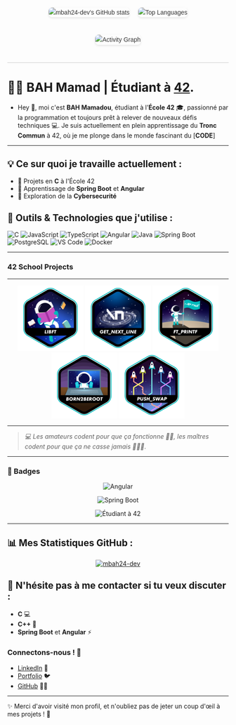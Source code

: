 <div style="display: flex; flex-direction: column; align-items: center; font-family: Arial, sans-serif; max-width: 800px; margin: 0 auto; padding: 20px; line-height: 1.6; color: #333;">
  <!-- Ligne contenant les deux stats -->
  <div style="display: flex; justify-content: center; align-items: center; gap: 20px; margin-bottom: 20px;">
    <img src="https://github-readme-stats.vercel.app/api?username=mbah24-dev&show_icons=true&theme=gruvbox&count_private=true" alt="mbah24-dev's GitHub stats" style="max-width: 400px; border-radius: 8px; box-shadow: 0 2px 5px rgba(0, 0, 0, 0.1);" />
    
  <img src="https://github-readme-stats.vercel.app/api/top-langs/?username=mbah24-dev&hide=java,html,css&layout=compact&theme=radical&hide_title=false" alt="Top Languages" style="max-width: 400px; border-radius: 8px; box-shadow: 0 2px 5px rgba(0, 0, 0, 0.1);" />
  </div>

  <!-- Graphique en dessous -->
  <img src="https://github-readme-activity-graph.vercel.app/graph?username=mbah24-dev&theme=xcode&hide_border=true" alt="Activity Graph" style="margin-top: 20px; max-width: 800px; border-radius: 8px; box-shadow: 0 2px 5px rgba(0, 0, 0, 0.1);" />
</div>




   <hr style="border: none; height: 1px; background-color: #ccc; margin: 20px 0; width: 100%;">

# 👨‍💻 BAH Mamad | Étudiant à [**42**](https://www.42.fr/).

- Hey 👋, moi c'est **BAH Mamadou**, étudiant à l'**École 42** 🎓, passionné par la programmation et toujours prêt à relever de nouveaux défis techniques 💻. Je suis actuellement en plein
apprentissage du **Tronc Commun** à 42, où je me plonge dans le monde fascinant du [**CODE**]
---

## 💡 Ce sur quoi je travaille actuellement :
- 🔧 Projets en **C** à l'École 42
- 🌱 Apprentissage de **Spring Boot** et **Angular**
- 🧠 Exploration de la **Cybersecurité**

## 🚀 Outils & Technologies que j'utilise :
<p align="left">
  <img src="https://cdn.jsdelivr.net/gh/devicons/devicon/icons/c/c-original.svg" alt="C" width="40" height="40" title="C"/> 
  <img src="https://cdn.jsdelivr.net/gh/devicons/devicon/icons/javascript/javascript-original.svg" alt="JavaScript" width="40" height="40" title="JavaScript"/>
  <img src="https://cdn.jsdelivr.net/gh/devicons/devicon/icons/typescript/typescript-original.svg" alt="TypeScript" width="40" height="40" title="TypeScript"/>
  <img src="https://cdn.jsdelivr.net/gh/devicons/devicon/icons/angular/angular-original.svg" alt="Angular" width="40" height="40" title="Angular"/>
  <img src="https://cdn.jsdelivr.net/gh/devicons/devicon/icons/java/java-original.svg" alt="Java" width="40" height="40" title="Java"/>
  <img src="https://cdn.jsdelivr.net/gh/devicons/devicon/icons/spring/spring-original.svg" alt="Spring Boot" width="40" height="40" title="Spring Boot"/>
  <img src="https://cdn.jsdelivr.net/gh/devicons/devicon/icons/postgresql/postgresql-original.svg" alt="PostgreSQL" width="40" height="40" title="PostgreSQL"/>
  <img src="https://cdn.jsdelivr.net/gh/devicons/devicon/icons/vscode/vscode-original.svg" alt="VS Code" width="40" height="40" title="VS Code"/>
  <img src="https://cdn.jsdelivr.net/gh/devicons/devicon/icons/docker/docker-original.svg" alt="Docker" width="40" height="40" title="Docker"/>
</p>





  
---
### 42 School Projects
---
<div align="center">

<a href="https://github.com/mbah24-dev/libft">![42 Badge](https://github.com/mbah24-dev/mbah24-dev/blob/main/42_badges/libfte.png)</a>
<a href="https://github.com/mbah24-dev/get_next_line">![42 Badge](https://github.com/mbah24-dev/mbah24-dev/blob/main/42_badges/get_next_linee.png)</a>
<a href="https://github.com/mbah24-dev/ft_printf">![42 Badge](https://github.com/mbah24-dev/mbah24-dev/blob/main/42_badges/ft_printfe.png)</a>
<a href="https://github.com/mbah24-dev/Born2beroot">![42 Badge](https://github.com/mbah24-dev/mbah24-dev/blob/main/42_badges/born2beroote.png)</a>
<a href="https://github.com/mbah24-dev/push_swap">![42 Badge](https://github.com/mbah24-dev/mbah24-dev/blob/main/42_badges/push_swape.png)</a>
</div>

---

> *💻 Les amateurs codent pour que ça fonctionne 🤷‍♂️, les maîtres codent pour que ça ne casse jamais 💪🔥🚀.*

<!--### 📈 Graphique des Contributions
![Snake Game](https://github.com/mbah24-dev/mbah24-dev/blob/output/github-contribution-grid-snake2.svg)
-->
---
### 🚩 Badges
<p align="center">
  <img src="https://img.shields.io/badge/Angular-ff3e00?style=for-the-badge&logo=angular&logoColor=white" alt="Angular"/>
</p>
<p align="center">
  <img src="https://img.shields.io/badge/Spring_Boot-6DB33F?style=for-the-badge&logo=springboot&logoColor=white" alt="Spring Boot"/>
</p>
<p align="center">
  <img src="https://img.shields.io/badge/Student%20at%2042-000000?style=for-the-badge&logo=42&logoColor=white" alt="Étudiant à 42"/>
</p>

---

## 📊 Mes Statistiques GitHub :
<div align="center">

<a href="https://github.com/mbah24-dev">
  <img height="200" src="https://github-readme-streak-stats.herokuapp.com/?user=mbah24-dev&theme=tokyonight" alt="mbah24-dev" />
</a>
</div>



## 🤔 N'hésite pas à me contacter si tu veux discuter :
- **C** 💻
- **C++** 🔧
- **Spring Boot** et **Angular** ⚡

### Connectons-nous ! 🤝

- [LinkedIn](https://www.linkedin.com/in/mamadou-bah-047979219/) 🔗
- [Portfolio](https://bahAli21.github.io/BAHMamadou) 🐦
- [GitHub](https://github.com/mbah24-dev) 👨‍💻

---

✨ Merci d'avoir visité mon profil, et n'oubliez pas de jeter un coup d'œil à mes projets ! 🚀


<!---
mbah42/mbah42 is a ✨ special ✨ repository because its `README.md` (this file) appears on your GitHub profile.
You can click the Preview link to take a look at your changes.
--->
